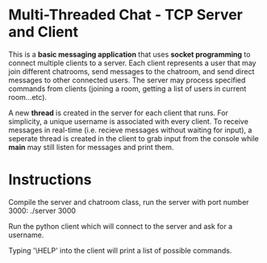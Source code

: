 # Multi-Threaded Chat - TCP Server and Client
This is a **basic messaging application** that uses **socket programming** to connect multiple clients to a server. Each client represents a user that may join different chatrooms, send messages to the chatroom, and send direct messages to other connected users. The server may process specified commands from clients (joining a room, getting a list of users in current room...etc).

A new **thread** is created in the server for each client that runs. For simplicity, a unique username is associated with every client. To receive messages in real-time (i.e. recieve messages without waiting for input), a seperate thread is created in the client to grab input from the console while **main** may still listen for messages and print them.

# Instructions
Compile the server and chatroom class, run the server with port number 3000:
./server 3000

Run the python client which will connect to the server and ask for a username.

Typing '\HELP' into the client will print a list of possible commands.

